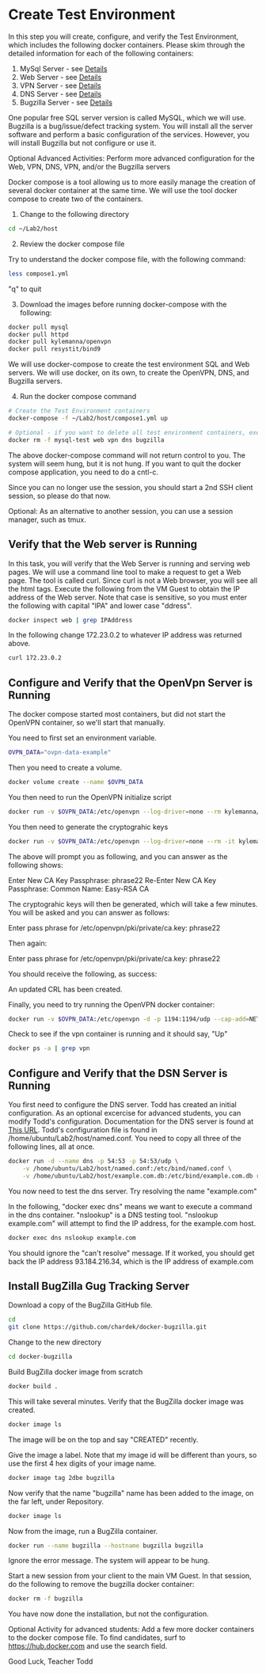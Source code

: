 # Create Test Environment

In this step you will create, configure, and verify the Test Environment, which includes the following docker containers.
Please skim through the detailed information for each of the following containers:

1. MySql Server - see [Details](https://hub.docker.com/_/mysql)
2. Web Server - see [Details](https://hub.docker.com/_/httpd)
3. VPN Server - see [Details](https://hub.docker.com/r/kylemanna/openvpn)
4. DNS Server - see [Details](https://hub.docker.com/r/resystit/bind9) 
5. Bugzilla Server - see [Details](https://hub.docker.com/r/chardek/bugzilla)

One popular free SQL server version is called MySQL, which we will use.
Bugzilla is a bug/issue/defect tracking system.
You will install all the server software and perform a basic configuration of the services.
However, you will install Bugzilla but not configure or use it.

Optional Advanced Activities: Perform more advanced configuration for the Web, VPN, DNS, VPN, and/or the Bugzilla servers

Docker compose is a tool allowing us to more easily manage the creation of several docker container at the same time.
We will use the tool docker compose to create two of the containers.

1. Change to the following directory

```bash
cd ~/Lab2/host
```

2. Review the docker compose file

Try to understand the docker compose file, with the following command:

```bash
less compose1.yml
```

"q" to quit

3. Download the images before running docker-compose with the following:

```bash
docker pull mysql
docker pull httpd
docker pull kylemanna/openvpn
docker pull resystit/bind9
```

We will use docker-compose to create the test environment SQL and Web servers.
We will use docker, on its own, to create the OpenVPN, DNS, and Bugzilla servers.

4. Run the docker compose command

```bash
# Create the Test Environment containers
docker-compose -f ~/Lab2/host/compose1.yml up
```

```bash
# Optional - if you want to delete all test environment containers, execute this
docker rm -f mysql-test web vpn dns bugzilla
```

The above docker-compose command will not return control to you.
The system will seem hung, but it is not hung.
If you want to quit the docker compose application, you need to do a cntl-c.

Since you can no longer use the session, you should start a 2nd SSH client session, so please do that now.

Optional: As an alternative to another session, you can use a session manager, such as tmux.

## Verify that the Web server is Running

In this task, you will verify that the Web Server is running and serving web pages.
We will use a command line tool to make a request to get a Web page.
The tool is called curl.
Since curl is not a Web browser, you will see all the html tags.
Execute the following from the VM Guest to obtain the IP address of the Web server.
Note that case is sensitive, so you must enter the following with capital "IPA" and lower case "ddress".

```bash
docker inspect web | grep IPAddress
```

In the following change 172.23.0.2 to whatever IP address was returned above.

```bash
curl 172.23.0.2
```

## Configure and Verify that the OpenVpn Server is Running

The docker compose started most containers, but did not start the OpenVPN container, so we'll start that manually.

You need to first set an environment variable.

```bash
OVPN_DATA="ovpn-data-example"
```
Then you need to create a volume.

```bash
docker volume create --name $OVPN_DATA
```

You then need to run the OpenVPN initialize script

```bash
docker run -v $OVPN_DATA:/etc/openvpn --log-driver=none --rm kylemanna/openvpn ovpn_genconfig -u udp://VPN.SERVERNAME.COM
```

You then need to generate the cryptograhic keys

```bash
docker run -v $OVPN_DATA:/etc/openvpn --log-driver=none --rm -it kylemanna/openvpn ovpn_initpki
```

The above will prompt you as following, and you can answer as the following shows:

Enter New CA Key Passphrase: phrase22 
Re-Enter New CA Key Passphrase: 
Common Name: Easy-RSA CA

The cryptograhic keys will then be generated, which will take a few minutes.
You will be asked and you can answer as follows:

Enter pass phrase for /etc/openvpn/pki/private/ca.key: phrase22

Then again:

Enter pass phrase for /etc/openvpn/pki/private/ca.key: phrase22

You should receive the following, as success:

An updated CRL has been created.

Finally, you need to try running the OpenVPN docker container:

```bash
docker run -v $OVPN_DATA:/etc/openvpn -d -p 1194:1194/udp --cap-add=NET_ADMIN kylemanna/openvpn
```

Check to see if the vpn container is running and it should say, "Up"

```bash
docker ps -a | grep vpn
```

## Configure and Verify that the DSN Server is Running

You first need to configure the DNS server.
Todd has created an initial configuration.
As an optional excercise for advanced students, you can modify Todd's configuration.
Documentation for the DNS server is found at [This URL](https://help.ubuntu.com/lts/serverguide/dns-configuration.html.en).
Todd's configuration file is found in /home/ubuntu/Lab2/host/named.conf.
You need to copy all three of the following lines, all at once.

```bash
docker run -d --name dns -p 54:53 -p 54:53/udp \
    -v /home/ubuntu/Lab2/host/named.conf:/etc/bind/named.conf \
    -v /home/ubuntu/Lab2/host/example.com.db:/etc/bind/example.com.db resystit/bind9:latest
```

You now need to test the dns server.
Try resolving the name "example.com"

In the following, "docker exec dns" means we want to execute a command in the dns container.
"nslookup" is a DNS testing tool.
"nslookup example.com" will attempt to find the IP address, for the example.com host.

```bash
docker exec dns nslookup example.com
```

You should ignore the "can't resolve" message.
If it worked, you should get back the IP address 93.184.216.34, which is the IP address of example.com

## Install BugZilla Gug Tracking Server

Download a copy of the BugZilla GitHub file.

```bash
cd
git clone https://github.com/chardek/docker-bugzilla.git
```

Change to the new directory

```bash
cd docker-bugzilla
```

Build BugZilla docker image from scratch

```bash
docker build .
```

This will take several minutes.
Verify that the BugZilla docker image was created.

```bash
docker image ls
```

The image will be on the top and say "CREATED" recently.

Give the image a label.
Note that my image id will be different than yours, so use the first 4 hex digits of your image name.

```bash
docker image tag 2dbe bugzilla
```

Now verify that the name "bugzilla" name has been added to the image, on the far left, under Repository.

```bash
docker image ls
```

Now from the image, run a BugZilla container.

```bash
docker run --name bugzilla --hostname bugzilla bugzilla
```

Ignore the error message.  The system will appear to be hung. 

Start a new session from your client to the main VM Guest.
In that session, do the following to remove the bugzilla docker container:

```bash
docker rm -f bugzilla
```

You have now done the installation, but not the configuration.

Optional Activity for advanced students: Add a few more docker containers to the docker compose file.
To find candidates, surf to https://hub.docker.com and use the search field.

Good Luck, Teacher Todd
